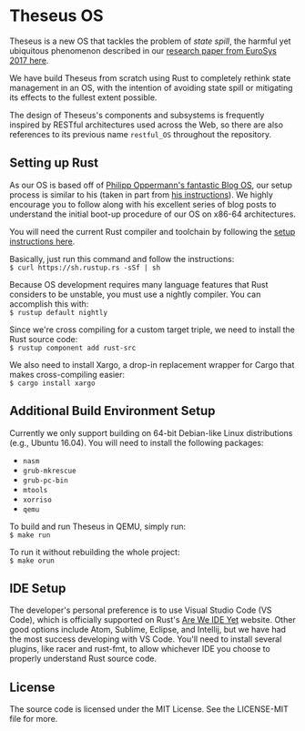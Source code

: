 # Theseus OS

Theseus is a new OS that tackles the problem of *state spill*, the harmful yet ubiquitous phenomenon described in our [research paper from EuroSys 2017 here](http://kevinaboos.web.rice.edu/statespy.html).

We have build Theseus from scratch using Rust to completely rethink state management in an OS, with the intention of avoiding state spill or mitigating its effects to the fullest extent possible. 

The design of Theseus's components and subsystems is frequently inspired by RESTful architectures used across the Web, so there are also references to its previous name `restful_OS` throughout the repository. 


## Setting up Rust

As our OS is based off of [Philipp Oppermann's fantastic Blog OS](htpp://os,phil-opp.com), our setup process is similar to his (taken in part from [his instructions](http://os.phil-opp.com/set-up-rust.html)). We highly encourage you to follow along with his excellent series of blog posts to understand the initial boot-up procedure of our OS on x86-64 architectures. 

You will need the current Rust compiler and toolchain by following the [setup instructions here](https://www.rust-lang.org/en-US/install.html).

Basically, just run this command and follow the instructions:   
`$ curl https://sh.rustup.rs -sSf | sh`

Because OS development requires many language features that Rust considers to be unstable, you must use a nightly compiler. You can accomplish this with:   
`$ rustup default nightly`

Since we're cross compiling for a custom target triple, we need to install the Rust source code:   
`$ rustup component add rust-src`

We also need to install Xargo, a drop-in replacement wrapper for Cargo that makes cross-compiling easier:   
`$ cargo install xargo`


## Additional Build Environment Setup
Currently we only support building on 64-bit Debian-like Linux distributions (e.g., Ubuntu 16.04). You will need to install the following packages:  
* `nasm`   
* `grub-mkrescue`   
* `grub-pc-bin`   
* `mtools`    
* `xorriso`   
* `qemu`   

To build and run Theseus in QEMU, simply run:   
`$ make run`

To run it without rebuilding the whole project:   
`$ make orun`



## IDE Setup
The developer's personal preference is to use Visual Studio Code (VS Code), which is officially supported on Rust's [Are We IDE Yet](https://areweideyet.com/) website. Other good options include Atom, Sublime, Eclipse, and Intellij, but we have had the most success developing with VS Code. You'll need to install several plugins, like racer and rust-fmt, to allow whichever IDE you choose to properly understand Rust source code.

## License
The source code is licensed under the MIT License. See the LICENSE-MIT file for more. 

